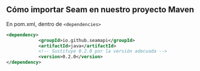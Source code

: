 ## Cómo importar Seam en nuestro proyecto Maven

En pom.xml, dentro de `<dependencies>`

```xml
<dependency>
            <groupId>io.github.seamapi</groupId>
            <artifactId>java</artifactId>
            <!-- Sustituye 0.2.0 por la versión adecuada -->
            <version>0.2.0</version>
</dependency>
```

